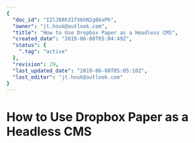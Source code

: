 ```yaml
---
{
  "doc_id": "IZlJ88h3IfX6hN2g66xPh",
  "owner": "jt.houk@outlook.com",
  "title": "How to Use Dropbox Paper as a Headless CMS",
  "created_date": "2019-06-08T05:04:49Z",
  "status": {
    ".tag": "active"
  },
  "revision": 29,
  "last_updated_date": "2019-06-08T05:05:10Z",
  "last_editor": "jt.houk@outlook.com"
}
---
```

# How to Use Dropbox Paper as a Headless CMS

